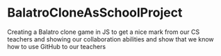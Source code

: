 # BalatroCloneAsSchoolProject
Creating a Balatro clone game in JS to get a nice mark from our CS teachers and showing our collaboration abilities and show that we know how to use GitHub to our teachers
